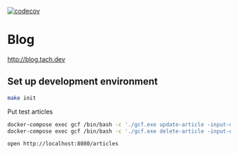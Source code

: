 [![codecov](https://codecov.io/gh/suzuito/blog1-go/branch/main/graph/badge.svg?token=YCIEOXPNO7)](https://codecov.io/gh/suzuito/blog1-go)

# Blog

http://blog.tach.dev

## Set up development environment

```bash
make init
```

Put test articles

```bash
docker-compose exec gcf /bin/bash -c './gcf.exe update-article -input-dir=./deployment/gcf/testdata'
docker-compose exec gcf /bin/bash -c './gcf.exe delete-article -input-dir=./deployment/gcf/testdata'
```

```bash
open http://localhost:8080/articles
```
